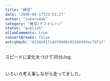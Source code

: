 ```yaml
---
title: "練習"
date: '2008-08-17T23:53:27'
author: "subaru44k"
category: "練習(デフォルト)"
status: "publish"
allowComments: true
convertBreaks: false
entryHash: "925020171ddf0080c01160369ac7971f"
---
```

スピードに変化をつけて35分Jog.<br>
<br>
<br>
いろいろ考え事しながら走ってました。
